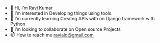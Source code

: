 - 👋 Hi, I’m Ravi Kumar
- 👀 I’m interested in Developing things using tools.
- 🌱 I’m currently learning Creatng APIs with on Django framework with Python
- 💞️ I’m looking to collaborate on Open source Projects
- 📫 How to reach me raviald@gmail.com

